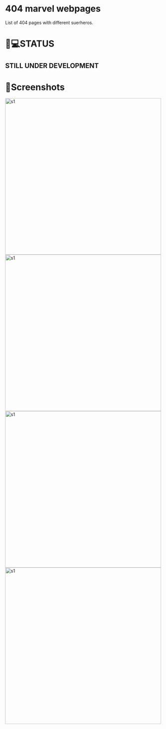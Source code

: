 # 404 marvel webpages 

List of 404 pages with different suerheros.

# 🔴💻STATUS
 ## STILL UNDER DEVELOPMENT


# 📱Screenshots

<img src="https://github.com/afrozshaikh25/404-Marvel-webpages/blob/master/Screenshots/1.png" alt="s1" width="500">
<img src="https://github.com/afrozshaikh25/404-Marvel-webpages/blob/master/Screenshots/Desktop%20-%202.png" alt="s1" width="500">
<img src="https://github.com/afrozshaikh25/404-Marvel-webpages/blob/master/Screenshots/Desktop%20-%203.png" alt="s1" width="500">
<img src="https://github.com/afrozshaikh25/404-Marvel-webpages/blob/master/Screenshots/Desktop%20-%204.png" alt="s1" width="500">


